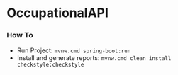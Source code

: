 # OccupationalAPI

### How To
* Run Project: `mvnw.cmd spring-boot:run`
* Install and generate reports: `mvnw.cmd clean install checkstyle:checkstyle`
